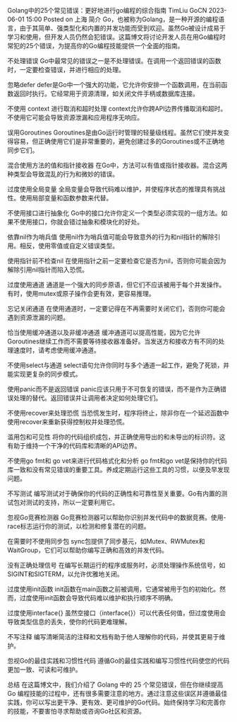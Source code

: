 Golang中的25个常见错误：更好地进行go编程的综合指南
TimLiu GoCN 2023-06-01 15:00 Posted on 上海
简介
Go，也被称为Golang，是一种开源的编程语言，由于其简单、强类型化和内置的并发功能而受到欢迎。虽然Go被设计成易于学习和使用，但开发人员仍然会犯错误。这篇博文将讨论开发人员在用Go编程时常犯的25个错误，为提高你的Go编程技能提供一个全面的指南。

不处理错误
Go中最常见的错误之一是不处理错误。在调用一个返回错误的函数时，一定要检查错误，并进行相应的处理。

忽略defer
defer是Go中一个强大的功能，它允许你安排一个函数调用，在当前函数返回时执行。它经常用于资源清理，如关闭文件手柄或数据库连接。

不使用 context 进行取消和超时处理
context允许你跨API边界传播取消和超时。不使用它可能会导致资源泄漏和应用程序无响应。

误用Goroutines
Goroutines是由Go运行时管理的轻量级线程。虽然它们使并发变得容易，但正确使用它们是非常重要的，避免创建过多的Goroutines或不正确地同步它们。

混合使用方法的值和指针接收器
在Go中，方法可以有值或指针接收器。混合这两种类型会导致混乱的行为和微妙的错误。

过度使用全局变量
全局变量会导致代码难以维护，并使程序状态的推理具有挑战性。使用局部变量和函数参数来代替。

不使用接口进行抽象化
Go中的接口允许你定义一个类型必须实现的一组方法。如果不使用接口，你就会错过抽象和模块化的好处。

依靠nil作为哨兵值
使用nil作为哨兵值可能会导致意外的行为和nil指针的解除引用。相反，使用零值或自定义错误类型。

使用指针前不检查nil
在使用指针之前一定要检查它是否为nil，否则你可能会因为解除引用nil指针而陷入恐慌。

过度使用通道
通道是一个强大的同步原语，但它们不应该被用于每个并发操作。有时，使用mutex或原子操作会更有效，更容易推理。

忘记关闭通道
在使用通道时，一定要记得在不再需要时关闭它们，否则你可能会遇到资源泄漏的问题。

恰当使用缓冲通道以及非缓冲通道
缓冲通道可以提高性能，因为它允许Goroutines继续工作而不需要等待接收器准备好。当发送方和接收方有不同的处理速度时，请考虑使用缓冲通道。

不使用select与通道
select语句允许你同时与多个通道一起工作，避免了死锁，并能实现更复杂的同步模式。

使用panic而不是返回错误
panic应该只用于不可恢复的错误，而不是作为正确错误处理的替代。返回错误并让调用者决定如何处理它们。

不使用recover来处理恐慌
当恐慌发生时，程序将终止，除非你在一个延迟函数中使用recover来重新获得控制权并处理恐慌。

滥用包和可见性
将你的代码组织成包，并正确使用导出的和未导出的标识符。这有助于维持一个干净的代码库和清晰的API边界。

不使用go fmt和 go vet来进行代码格式化和分析
go fmt和go vet是保持你的代码库一致和没有常见错误的重要工具。养成定期运行这些工具的习惯，以便及早发现问题。

不写测试
编写测试对于确保你的代码的正确性和可靠性至关重要。Go有内置的测试包对测试的支持，所以一定要利用它。

忽视Go竞赛检测器
Go竞赛检测器可以帮助你识别并发代码中的数据竞赛。使用-race标志运行你的测试，以检测和修复潜在的问题。

在需要时不使用同步包
sync包提供了同步基元，如Mutex、RWMutex和WaitGroup，它们可以帮助你编写正确和高效的并发代码。

没有正确处理信号
在编写长期运行的程序或服务时，必须处理操作系统信号，如SIGINT和SIGTERM，以允许优雅地关闭。

过度使用init函数
init函数在main函数之前被调用，它通常被用于包的初始化。然而，过度使用init函数会导致代码难以维护和执行顺序不明确。

过度使用interface{}
虽然空接口（interface{}）可以代表任何值，但过度使用会导致类型信息的丢失，使你的代码更难理解。

不写注释
编写清晰简洁的注释和文档有助于他人理解你的代码，并使其更易于维护。

忽视Go的最佳实践和习惯性代码
遵循Go的最佳实践和编写习惯性代码使您的代码更加一致、可读和可维护。

总结
在这篇博文中，我们介绍了 Golang 中的 25 个常见错误，但在你继续提高 Go 编程技能的过程中，还有很多需要注意的地方。通过注意这些误区并遵循最佳实践，你可以写出更干净、更有效、更可维护的Go代码。始终保持学习和完善你的技能，不要害怕寻求帮助或咨询Go社区和资源。
